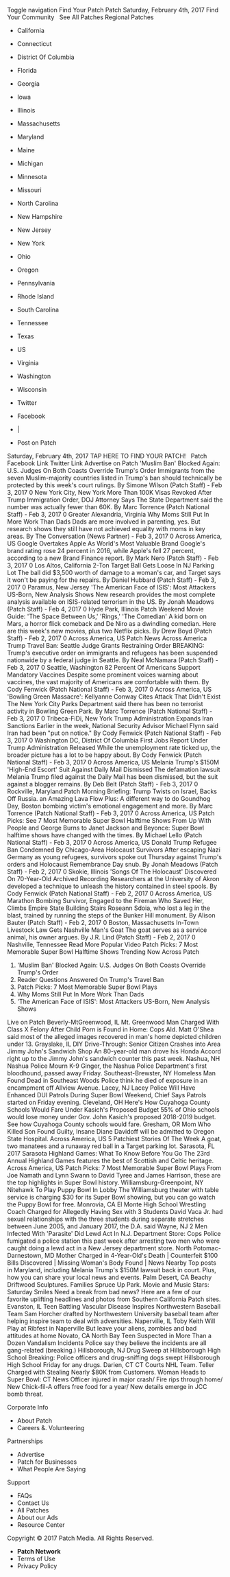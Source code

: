 Toggle navigation Find Your Patch Patch Saturday, February 4th, 2017 Find Your Community   See All Patches Regional Patches

*   California
*   Connecticut
*   District Of Columbia
*   Florida
*   Georgia
*   Iowa
*   Illinois
*   Massachusetts
*   Maryland
*   Maine
*   Michigan
*   Minnesota
*   Missouri
*   North Carolina
*   New Hampshire
*   New Jersey
*   New York
*   Ohio
*   Oregon
*   Pennsylvania
*   Rhode Island
*   South Carolina
*   Tennessee
*   Texas
*   US
*   Virginia
*   Washington
*   Wisconsin

*   Twitter
*   Facebook
*   |
*   Post on Patch

Saturday, February 4th, 2017 TAP HERE TO FIND YOUR PATCH!   Patch Facebook Link Twitter Link Advertise on Patch 'Muslim Ban' Blocked Again: U.S. Judges On Both Coasts Override Trump's Order Immigrants from the seven Muslim-majority countries listed in Trump's ban should technically be protected by this week's court rulings. By Simone Wilson (Patch Staff) - Feb 3, 2017 0 New York City, New York More Than 100K Visas Revoked After Trump Immigration Order, DOJ Attorney Says The State Department said the number was actually fewer than 60K. By Marc Torrence (Patch National Staff) - Feb 3, 2017 0 Greater Alexandria, Virginia Why Moms Still Put In More Work Than Dads Dads are more involved in parenting, yes. But research shows they still have not achieved equality with moms in key areas. By The Conversation (News Partner) - Feb 3, 2017 0 Across America, US Google Overtakes Apple As World's Most Valuable Brand Google's brand rating rose 24 percent in 2016, while Apple's fell 27 percent, according to a new Brand Finance report. By Mark Nero (Patch Staff) - Feb 3, 2017 0 Los Altos, California 2-Ton Target Ball Gets Loose In NJ Parking Lot The ball did $3,500 worth of damage to a woman's car, and Target says it won't be paying for the repairs. By Daniel Hubbard (Patch Staff) - Feb 3, 2017 0 Paramus, New Jersey 'The American Face of ISIS': Most Attackers US-Born, New Analysis Shows New research provides the most complete analysis available on ISIS-related terrorism in the US. By Jonah Meadows (Patch Staff) - Feb 4, 2017 0 Hyde Park, Illinois Patch Weekend Movie Guide: 'The Space Between Us,' 'Rings,' 'The Comedian' A kid born on Mars, a horror flick comeback and De Niro as a dwindling comedian. Here are this week's new movies, plus two Netflix picks. By Drew Boyd (Patch Staff) - Feb 2, 2017 0 Across America, US Patch News Across America Trump Travel Ban: Seattle Judge Grants Restraining Order BREAKING: Trump's executive order on immigrants and refugees has been suspended nationwide by a federal judge in Seattle. By Neal McNamara (Patch Staff) - Feb 3, 2017 0 Seattle, Washington 82 Percent Of Americans Support Mandatory Vaccines Despite some prominent voices warning about vaccines, the vast majority of Americans are comfortable with them. By Cody Fenwick (Patch National Staff) - Feb 3, 2017 0 Across America, US 'Bowling Green Massacre': Kellyanne Conway Cites Attack That Didn't Exist The New York City Parks Department said there has been no terrorist activity in Bowling Green Park. By Marc Torrence (Patch National Staff) - Feb 3, 2017 0 Tribeca-FiDi, New York Trump Administration Expands Iran Sanctions Earlier in the week, National Security Advisor Michael Flynn said Iran had been "put on notice." By Cody Fenwick (Patch National Staff) - Feb 3, 2017 0 Washington DC, District Of Columbia First Jobs Report Under Trump Administration Released While the unemployment rate ticked up, the broader picture has a lot to be happy about. By Cody Fenwick (Patch National Staff) - Feb 3, 2017 0 Across America, US Melania Trump's $150M 'High-End Escort' Suit Against Daily Mail Dismissed The defamation lawsuit Melania Trump filed against the Daily Mail has been dismissed, but the suit against a blogger remains. By Deb Belt (Patch Staff) - Feb 3, 2017 0 Rockville, Maryland Patch Morning Briefing: Trump Twists on Israel, Backs Off Russia. an Amazing Lava Flow Plus: A different way to do Goundhog Day, Boston bombing victim's emotional engagement and more. By Marc Torrence (Patch National Staff) - Feb 3, 2017 0 Across America, US Patch Picks: See 7 Most Memorable Super Bowl Halftime Shows From Up With People and George Burns to Janet Jackson and Beyonce: Super Bowl halftime shows have changed with the times. By Michael Lello (Patch National Staff) - Feb 3, 2017 0 Across America, US Donald Trump Refugee Ban Condemned By Chicago-Area Holocaust Survivors After escaping Nazi Germany as young refugees, survivors spoke out Thursday against Trump's orders and Holocaust Remembrance Day snub. By Jonah Meadows (Patch Staff) - Feb 2, 2017 0 Skokie, Illinois 'Songs Of The Holocaust' Discovered On 70-Year-Old Archived Recording Researchers at the University of Akron developed a technique to unleash the history contained in steel spools. By Cody Fenwick (Patch National Staff) - Feb 2, 2017 0 Across America, US Marathon Bombing Survivor, Engaged to the Fireman Who Saved Her, Climbs Empire State Building Stairs Roseann Sdoia, who lost a leg in the blast, trained by running the steps of the Bunker Hill monument. By Alison Bauter (Patch Staff) - Feb 2, 2017 0 Boston, Massachusetts In-Town Livestock Law Gets Nashville Man's Goat The goat serves as a service animal, his owner argues. By J.R. Lind (Patch Staff) - Feb 2, 2017 0 Nashville, Tennessee Read More Popular Video Patch Picks: 7 Most Memorable Super Bowl Halftime Shows Trending Now Across Patch

1.  'Muslim Ban' Blocked Again: U.S. Judges On Both Coasts Override Trump's Order
2.  Reader Questions Answered On Trump's Travel Ban
3.  Patch Picks: 7 Most Memorable Super Bowl Plays
4.  Why Moms Still Put In More Work Than Dads
5.  'The American Face of ISIS': Most Attackers US-Born, New Analysis Shows

Live on Patch Beverly-MtGreenwood, IL Mt. Greenwood Man Charged With Class X Felony After Child Porn is Found in Home: Cops Ald. Matt O'Shea said most of the alleged images recovered in man's home depicted children under 13. Grayslake, IL DIY Drive-Through: Senior Citizen Crashes into Area Jimmy John's Sandwich Shop An 80-year-old man drove his Honda Accord right up to the Jimmy John's sandwich counter this past week. Nashua, NH Nashua Police Mourn K-9 Ginger, the Nashua Police Department's first bloodhound, passed away Friday. Southeast-Brewster, NY Homeless Man Found Dead in Southeast Woods Police think he died of exposure in an encampment off Allview Avenue. Lacey, NJ Lacey Police Will Have Enhanced DUI Patrols During Super Bowl Weekend, Chief Says Patrols started on Friday evening. Cleveland, OH Here's How Cuyahoga County Schools Would Fare Under Kasich's Proposed Budget 55% of Ohio schools would lose money under Gov. John Kasich's proposed 2018-2019 budget. See how Cuyahoga County schools would fare. Gresham, OR Mom Who Killed Son Found Guilty, Insane Diane Davidoff will be admitted to Oregon State Hospital. Across America, US 5 Patchiest Stories Of The Week A goat, two manatees and a runaway red ball in a Target parking lot. Sarasota, FL 2017 Sarasota Highland Games: What To Know Before You Go The 23rd Annual Highland Games features the best of Scottish and Celtic heritage. Across America, US Patch Picks: 7 Most Memorable Super Bowl Plays From Joe Namath and Lynn Swann to David Tyree and James Harrison, these are the top highlights in Super Bowl history. Williamsburg-Greenpoint, NY Nitehawk To Play Puppy Bowl In Lobby The Williamsburg theater with table service is charging $30 for its Super Bowl showing, but you can go watch the Puppy Bowl for free. Monrovia, CA El Monte High School Wrestling Coach Charged for Allegedly Having Sex with 3 Students David Vaca Jr. had sexual relationships with the three students during separate stretches between June 2005, and January 2017, the D.A. said Wayne, NJ 2 Men Infected With 'Parasite' Did Lewd Act In N.J. Department Store: Cops Police fumigated a police station this past week after arresting two men who were caught doing a lewd act in a New Jersey department store. North Potomac-Darnestown, MD Mother Charged in 4-Year-Old's Death | Counterfeit $100 Bills Discovered | Missing Woman's Body Found | News Nearby Top posts in Maryland, including Melania Trump's $150M lawsuit back in court. Plus, how you can share your local news and events. Palm Desert, CA Beachy Driftwood Sculptures. Families Spruce Up Park. Movie and Music Stars: Saturday Smiles Need a break from bad news? Here are a few of our favorite uplifting headlines and photos from Southern California Patch sites. Evanston, IL Teen Battling Vascular Disease Inspires Northwestern Baseball Team Sam Horcher drafted by Northwestern University baseball team after helping inspire team to deal with adversities. Naperville, IL Toby Keith Will Play at Ribfest in Naperville But leave your aliens, zombies and bad attitudes at home Novato, CA North Bay Teen Suspected in More Than a Dozen Vandalism Incidents Police say they believe the incidents are all gang-related (breaking.) Hillsborough, NJ Drug Sweep at Hillsborough High School Breaking: Police officers and drug-sniffing dogs swept Hillsborough High School Friday for any drugs. Darien, CT CT Courts NHL Team. Teller Charged with Stealing Nearly $80K from Customers. Woman Heads to Super Bowl: CT News Officer injured in major crash/ Fire rips through home/ New Chick-fil-A offers free food for a year/ New details emerge in JCC bomb threat.

Corporate Info

*   About Patch
*   Careers &. Volunteering

Partnerships

*   Advertise
*   Patch for Businesses
*   What People Are Saying

Support

*   FAQs
*   Contact Us
*   All Patches
*   About our Ads
*   Resource Center

Copyright © 2017 Patch Media. All Rights Reserved.

*   **Patch Network**
*   Terms of Use
*   Privacy Policy